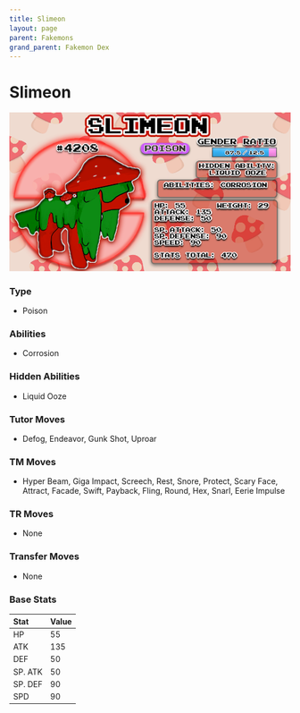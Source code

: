 ```yaml
---
title: Slimeon
layout: page
parent: Fakemons
grand_parent: Fakemon Dex
---
```


# Slimeon

![Image](/fakemon_pics/slimeon.png)

### Type
- Poison

### Abilities
- Corrosion

### Hidden Abilities
- Liquid Ooze

### Tutor Moves
- Defog, Endeavor, Gunk Shot, Uproar

### TM Moves
- Hyper Beam, Giga Impact, Screech, Rest, Snore, Protect, Scary Face, Attract, Facade, Swift, Payback, Fling, Round, Hex, Snarl, Eerie Impulse

### TR Moves
- None

### Transfer Moves
- None

### Base Stats

| Stat    | Value |
|:--------|:------|
| HP      | 55    |
| ATK     | 135   |
| DEF     | 50    |
| SP. ATK | 50    |
| SP. DEF | 90    |
| SPD     | 90    |